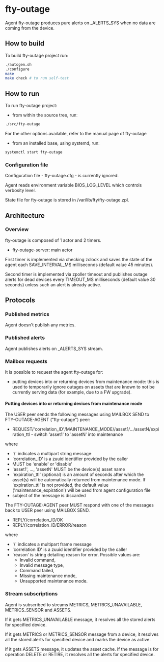 # fty-outage

Agent fty-outage produces pure alerts on \_ALERTS\_SYS when no data are coming from the device.

## How to build

To build fty-outage project run:

```bash
./autogen.sh
./configure
make
make check # to run self-test
```

## How to run

To run fty-outage project:

* from within the source tree, run:

```bash
./src/fty-outage
```

For the other options available, refer to the manual page of fty-outage

* from an installed base, using systemd, run:

```bash
systemctl start fty-outage
```

### Configuration file

Configuration file - fty-outage.cfg - is currently ignored.

Agent reads environment variable BIOS\_LOG\_LEVEL which controls verbosity level.

State file for fty-outage is stored in /var/lib/fty/fty-outage.zpl.

## Architecture

### Overview

fty-outage is composed of 1 actor and 2 timers.

* fty-outage-server: main actor

First timer is implemented via checking zclock and saves the state of the agent each SAVE\_INTERVAL\_MS milliseconds (default value 45 minutes).

Second timer is implemented via zpoller timeout and publishes outage alerts for dead devices every TIMEOUT\_MS milliseconds (default value 30 seconds) unless such an alert is already active.

## Protocols

### Published metrics

Agent doesn't publish any metrics.

### Published alerts

Agent publishes alerts on \_ALERTS\_SYS stream.

### Mailbox requests

It is possible to request the agent fty-outage for:

* putting devices into or returning devices from maintenance mode: this is used
to temporarily ignore outages on assets that are known to not be currently
serving data (for example, due to a FW upgrade).

#### Putting devices into or returning devices from maintenance mode

The USER peer sends the following messages using MAILBOX SEND to
FTY-OUTAGE-AGENT ("fty-outage") peer:

* REQUEST/'correlation\_ID'/MAINTENANCE_MODE/<mode>/asset1/.../assetN/expiration_ttl - switch 'asset1' to 'assetN' into maintenance

where
* '/' indicates a multipart string message
* 'correlation\_ID' is a zuuid identifier provided by the caller
* <mode> MUST be 'enable' or 'disable'
* 'asset1', ..., 'assetN' MUST be the device(s) asset name
* 'expiration_ttl' (optional) is an amount of seconds after which the asset(s)
will be automatically returned from maintenance mode. If 'expiration_ttl' is not
provided, the default value ('maintenance_expiration') will be used from agent
configuration file
* subject of the message is discarded

The FTY-OUTAGE-AGENT peer MUST respond with one of the messages back to USER
peer using MAILBOX SEND.

* REPLY/correlation\_ID/OK
* REPLY/correlation\_ID/ERROR/reason

where
* '/' indicates a multipart frame message
* 'correlation ID' is a zuuid identifier provided by the caller
* 'reason' is string detailing reason for error. Possible values are:
  * Invalid command,
  * Invalid message type,
  * Command failed,
  * Missing maintenance mode,
  * Unsupported maintenance mode.


### Stream subscriptions

Agent is subscribed to streams METRICS, METRICS\_UNAVAILABLE, METRICS\_SENSOR and ASSETS.

If it gets METRICS\_UNAVAILABLE message, it resolves all the stored alerts for specified device.

If it gets METRICS or METRICS\_SENSOR message from a device, it resolves all the stored alerts for specified device and marks the device as active.

If it gets ASSETS message, it updates the asset cache. If the message is for operation DELETE or RETIRE, it resolves all the alerts for specified device.
